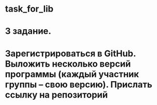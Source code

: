 # task_for_lib
# 3 задание.
# Зарегистрироваться в GitHub. Выложить несколько версий программы (каждый участник группы – свою версию). Прислать ссылку на репозиторий

